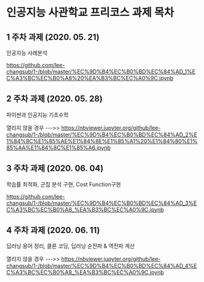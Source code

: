 # 인공지능 사관학교 프리코스 과제 목차

## 1 주차 과제 (2020. 05. 21)
인공지능 사례분석

https://github.com/lee-changsub/1-/blob/master/%EC%9D%B4%EC%B0%BD%EC%84%AD_1%EC%A3%BC%EC%B0%A8%20%EA%B3%BC%EC%A0%9C.ipynb

## 2 주차 과제 (2020. 05. 28)
파이썬과 인공지능 기초수학

열리지 않을 경우 --->> https://nbviewer.jupyter.org/github/lee-changsub/1-/blob/master/%EC%9D%B4%EC%B0%BD%EC%84%AD_2%E1%84%8C%E1%85%AE%E1%84%8E%E1%85%A1%20%E1%84%80%E1%85%AA%E1%84%8C%E1%85%A6.ipynb

## 3 주차 과제 (2020. 06. 04)
학습률 최적화, 군집 분석 구현, Cost Function구현

https://github.com/lee-changsub/1-/blob/master/%EC%9D%B4%EC%B0%BD%EC%84%AD_3%EC%A3%BC%EC%B0%A8_%EA%B3%BC%EC%A0%9C.ipynb

## 4 주차 과제 (2020. 06. 11)
딥러닝 용어 정리, 클론 코딩, 딥러닝 순전파 & 역전파 계산

열리지 않을 경우 --->> https://nbviewer.jupyter.org/github/lee-changsub/1-/blob/master/%EC%9D%B4%EC%B0%BD%EC%84%AD_4%EC%A3%BC%EC%B0%A8_%EA%B3%BC%EC%A0%9C.ipynb
